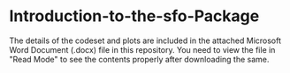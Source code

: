 # Introduction-to-the-sfo-Package
The details of the codeset and plots are included in the attached Microsoft Word Document (.docx) file in this repository. 
You need to view the file in "Read Mode" to see the contents properly after downloading the same.
